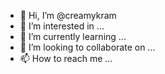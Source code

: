- 👋 Hi, I’m @creamykram
- 👀 I’m interested in ...
- 🌱 I’m currently learning ...
- 💞️ I’m looking to collaborate on ...
- 📫 How to reach me ...

<!---
creamykram/creamykram is a ✨ special ✨ repository because its `README.md` (this file) appears on your GitHub profile.
You can click the Preview link to take a look at your changes.
--->
